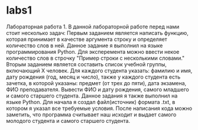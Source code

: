 # labs1
Лабораторная работа 1.
В данной лабораторной работе перед нами стоит несколько задач:
Первым заданием является написать функцию, которая принимает в качестве аргумента строку и определяет количество слов в ней.
Данное задание я выполнил на языке программирования Python. Для эксперемента можно ввести некое количество слов в строчку "Пример строки с несколькими словами."
Вторым заданием является составить список учебной группы, включающий Х человек. Для каждого студента указать: фамилию и имя, дату рождения (год, месяц и число), также у каждого студента есть зачетка, в которой указаны: предмет (от трех до пяти), дата экзамена, ФИО преподавателя. Вывести ФИО и дату рождения, самого младшего и самого старшего студента.
Данное задания я также выполнил на языке Python. Для начала я создал файл(источник) формата .txt, в котором я указал все требуемые условия. После написания кода можно заметить, что программа считывает наш исходит и выдает самого молодого студента и самого старшего студента.

